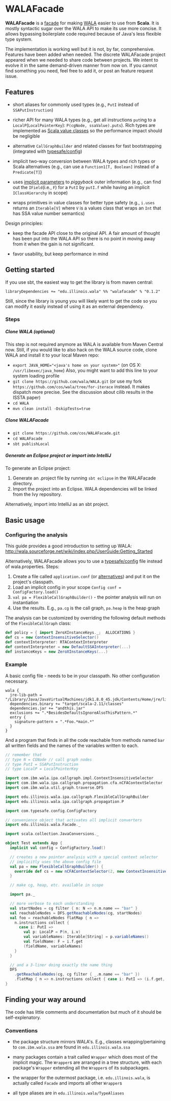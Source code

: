 # WALAFacade

**WALAFacade** is a [facade](http://en.wikipedia.org/wiki/Facade_pattern) for making [WALA](http://wala.sourceforge.net) easier to use from **Scala**.
It is mostly syntactic sugar over the WALA API to make its use more concise. It allows bypassing boilerplate code required because of Java's less flexible type system.

The implementation is working well but it is not, by far, comprehensive. Features have been added when needed. The discrete WALAFacade project appeared when we needed to share code between projects.
We intent to evolve it in the same demand-driven manner from now on. If you cannot find something you need, feel free to add it, or post an feature request issue.

## Features

- short aliases for commonly used types (e.g., `PutI` instead of `SSAPutInstruction`)

- richer API for many WALA types (e.g., get all instructions `put`ing to a `LocalP`(`LocalPointerKey`): `P(cgNode, ssaValue).puts`). 
    Rich types are implemented as [Scala value classes](http://docs.scala-lang.org/sips/pending/value-classes.html) so the performance impact should be negligible

- alternative `CallGraphBuilder` and related classes for fast bootstrapping (integrated with [typesafe/config](https://github.com/typesafehub/config))

- implicit two-way conversion between WALA types and rich types or Scala alternatives (e.g., can use a `Function1[T, Boolean]` instead of a `Predicate[T]`)

- uses [implicit parameters](http://www.scala-lang.org/node/114) to *piggyback* outer information (e.g., can find out the `IField`(i.e., `F`) for a `PutI` by `putI.f` while having an implicit `IClassHierarchy` in scope)

- wraps primitives in value classes for better type safety (e.g., `i.uses` returns an `Iterable[V]` where `V` is a values class that wraps an `Int` that has SSA value number semantics)

Design principles:
- keep the facade API close to the original API. A fair amount of thought has been put into the WALA API so there is no point in moving away from it when the gain is not significant. 

- favor usability, but keep performance in mind

## Getting started

If you use sbt, the easiest way to get the library is from maven central:
```
libraryDependencies += "edu.illinois.wala" %% "walafacade" % "0.1.2"
```

Still, since the library is young you will likely want to get the code so you can modify it easily instead of using it as an external dependency.

### Steps

##### Clone WALA (optional)

This step is not required anymore as WALA is available from Maven Central now. Still, if you would like to also hack on the WALA source code, clone WALA and install it to your local Maven repo:

 - `export JAVA_HOME="<java's home on your system>"` (on OS X: `/usr/libexec/java_home`) Also, you might want to add this line to your system loading profile
 - `git clone https://github.com/wala/WALA.git` (or use my fork `https://github.com/cos/wala/tree/for-iterace` instead. It makes dispatch more precise. See the discussion about cilib results in the ISSTA paper)
 - `cd WALA`
 - `mvn clean install -DskipTests=true` 
    
##### Clone WALAFacade 
 - `git clone https://github.com/cos/WALAFacade.git`
 - `cd WALAFacade`
 - `sbt publishLocal`

##### Generate an Eclipse project or import into IntelliJ

To generate an Eclipse project:

1. Generate an .project file by running `sbt eclipse` in the WALAFacade directory.
2. Import the project into an Eclipse. WALA dependencies will be linked from the Ivy repository.

Alternatively, import into IntelliJ as an sbt project.

## Basic usage

### Configuring the analysis

This guide provides a good introduction to setting up WALA: http://wala.sourceforge.net/wiki/index.php/UserGuide:Getting_Started

Alternatively, WALAFacade allows you to use a [typesafe/config](https://github.com/typesafehub/config) file instead of wala.properties. Steps:

1. Create a file called `application.conf` (or [alternatives](https://github.com/typesafehub/config#standard-behavior)) and put it on the project's classpath. 
2. Load an implicit config in your scope `Config conf = ConfigFactory.load()`
3. `val pa = FlexibleCallGraphBuilder()` - the pointer analysis will run on instantiation
4. Use the results. E.g., `pa.cg` is the call graph, `pa.heap` is the heap graph

The analysis can be customized by overriding the following default methods of the `FlexibleCallGraph` class:
```scala
def policy = { import ZeroXInstanceKeys._;  ALLOCATIONS }
def cs = new ContextInsensitiveSelector()
def contextInterpreter: RTAContextInterpreter
def contextInterpreter = new DefaultSSAInterpreter(...)
def instanceKeys = new ZeroXInstanceKeys(...)
```

### Example

A basic config file - needs to be in your classpath. No other configuration necessary.
```
wala {
  jre-lib-path = "/Library/Java/JavaVirtualMachines/jdk1.8.0_45.jdk/Contents/Home/jre/lib/rt.jar"
  dependencies.binary += "target/scala-2.11/classes"
  dependencies.jar += "andthis.jar"
  exclusions += ".*BesidesDefaultsIgnoreAlsoThisPattern.*"
  entry {
    signature-pattern = ".*Foo.*main.*"
  }
}
```

And a program that finds in all the code reachable from methods named `bar` all written fields and the names of the variables written to each.

```scala
// remember that 
// type N = CGNode // call graph nodes
// type PutI = SSAPutInstruction
// type LocalP = LocalPointerKey

import com.ibm.wala.ipa.callgraph.impl.ContextInsensitiveSelector
import com.ibm.wala.ipa.callgraph.propagation.cfa.nCFAContextSelector
import com.ibm.wala.util.graph.traverse.DFS

import edu.illinois.wala.ipa.callgraph.FlexibleCallGraphBuilder
import edu.illinois.wala.ipa.callgraph.propagation.P

import com.typesafe.config.ConfigFactory

// convenience object that activates all implicit converters
import edu.illinois.wala.Facade._

import scala.collection.JavaConversions._

object Test extends App {
  implicit val config = ConfigFactory.load()

  // creates a new pointer analysis with a special context selector
  // implicitly uses the above config file
  val pa = new FlexibleCallGraphBuilder() {
    override def cs = new nCFAContextSelector(2, new ContextInsensitiveSelector());
  }

  // make cg, heap, etc. available in scope

  import pa._

  // more verbose to each understanding
  val startNodes = cg filter { n: N => n.m.name == "bar" }
  val reachableNodes = DFS.getReachableNodes(cg, startNodes)
  val foo = reachableNodes flatMap { n =>
    n.instructions collect {
      case i: PutI =>
        val p: LocalP = P(n, i.v)
        val variableNames: Iterable[String] = p.variableNames()
        val fieldName: F = i.f.get
        (fieldName, variableNames)
    }
  }

  // and a 3-liner doing exactly the name thing
  DFS
    .getReachableNodes(cg, cg filter { _.m.name == "bar" })
    .flatMap { n => n.instructions collect { case i: PutI => (i.f.get, P(n, i.v).variableNames()) } }
}
```

## Finding your way around

The code has little comments and documentation but much of it should be self-explenatory. 

### Conventions

- the package structure mirrors WALA's. E.g., classes wrapping/pertaining to `com.ibm.wala.ssa` are found in `edu.illinois.wala.ssa`

- many packages contain a trait called `Wrapper` which does most of the implicit magic. The `Wrapper`s are arranged in a tree structure, with each package's `Wrapper` extending all the `Wrapper`s of its subpackages.  

- the wrapper for the outermost package, i.e. `edu.illinois.wala`, is actually called `Facade` and imports all other `Wrapper`s

- all type aliases are in `edu.illinois.wala/TypeAliases`
